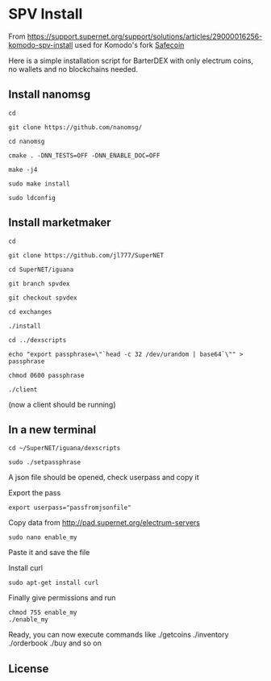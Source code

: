 # SPV Install

From https://support.supernet.org/support/solutions/articles/29000016256-komodo-spv-install used for Komodo's fork [Safecoin ](http://safecoin.org/)

Here is a simple installation script for BarterDEX with only electrum coins, no wallets and no blockchains needed.

## Install nanomsg


```
cd

git clone https://github.com/nanomsg/

cd nanomsg

cmake . -DNN_TESTS=OFF -DNN_ENABLE_DOC=OFF

make -j4

sudo make install

sudo ldconfig

```


## Install marketmaker 

```
cd

git clone https://github.com/jl777/SuperNET

cd SuperNET/iguana

git branch spvdex

git checkout spvdex

cd exchanges

./install

cd ../dexscripts

echo "export passphrase=\"`head -c 32 /dev/urandom | base64`\"" > passphrase

chmod 0600 passphrase

./client
``` 

(now a client should be running)

## In a new terminal

```
cd ~/SuperNET/iguana/dexscripts

sudo ./setpassphrase

```
A json file should be opened, check userpass and copy it

Export the pass

```
export userpass="passfromjsonfile"

```
Copy data from http://pad.supernet.org/electrum-servers 

```
sudo nano enable_my
```
Paste it and save the file

Install curl

```
sudo apt-get install curl

```
Finally give permissions and run
```
chmod 755 enable_my
./enable_my
```

Ready, you can now execute commands like ./getcoins ./inventory ./orderbook ./buy and so on


## License

 


